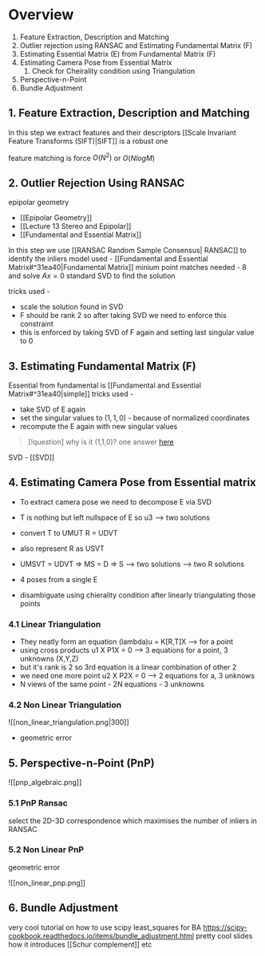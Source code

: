# Overview 
1. Feature Extraction, Description and Matching
2. Outlier rejection using RANSAC and Estimating Fundamental Matrix (F)
3. Estimating Essential Matrix (E) from Fundamental Matrix (F)
4. Estimating Camera Pose from Essential Matrix
	1. Check for Cheirality condition using Triangulation
5. Perspective-n-Point
6. Bundle Adjustment

## 1. Feature Extraction, Description and Matching
In this step we extract features and their descriptors
[[Scale Invariant Feature Transforms (SIFT)|SIFT]] is a robust one

feature matching is force  $O(N^{2})$ or $O(NlogM)$

## 2. Outlier Rejection Using RANSAC

epipolar geometry
- [[Epipolar Geometry]]
- [[Lecture 13 Stereo and Epipolar]]
- [[Fundamental and Essential Matrix]]

In this step we use [[RANSAC Random Sample Consensus| RANSAC]] to identify the inliers
model used - [[Fundamental and Essential Matrix#^31ea40|Fundamental Matrix]]
minium point matches needed - 8 and solve $Ax = 0$ 
standard SVD to find the solution

tricks used -
- scale the solution found in SVD
- F should be rank 2 so after taking SVD we need to enforce this constraint
- this is enforced by taking SVD of F again and setting last singular value to 0

## 3. Estimating Fundamental Matrix (F)

Essential from fundamental is [[Fundamental and Essential Matrix#^31ea40|simple]]
tricks used -
- take SVD of E again
- set the singular values to $(1,1,0)$ - because of normalized coordinates
- recompute the E again with new singular values

>[!question]
> why is it (1,1,0)? one answer [here](https://stackoverflow.com/questions/51628483/why-does-essential-matrix-has-2-euqal-singular-values-and-1-zero-singular-values)

SVD - [[SVD]]

## 4. Estimating Camera Pose from Essential matrix

- To extract camera pose we need to decompose E via SVD
- T is nothing but left nullspace of E so u3 --> two solutions
- convert T to UMUT R = UDVT
- also represent R as USVT
- UMSVT = UDVT => MS = D => S --> two solutions --> two R solutions
- 4 poses from a single E

- disambiguate using chierality condition after linearly triangulating those points 

### 4.1 Linear Triangulation
- They neatly form an equation (lambda)u = K[R,T]X --> for a point
- using cross products u1 X P1X = 0 --> 3 equations for a point, 3 unknowns (X,Y,Z)
- but it's rank is 2 so 3rd equation is a linear combination of other 2
- we need one more point u2 X P2X = 0 --> 2 equations for a, 3 unknows 
- N views of the same point - 2N equations - 3 unknowns

### 4.2 Non Linear Triangulation
![[non_linear_triangulation.png|300]]
- geometric error

## 5. Perspective-n-Point (PnP)
![[pnp_algebraic.png]]


### 5.1 PnP Ransac

select the 2D-3D correspondence which maximises the number of inliers in RANSAC

### 5.2 Non Linear PnP

geometric error

![[non_linear_pnp.png]]

## 6. Bundle Adjustment

very cool tutorial on how to use scipy least_squares for BA
https://scipy-cookbook.readthedocs.io/items/bundle_adjustment.html
pretty cool slides 
how it introduces [[Schur complement]] etc


